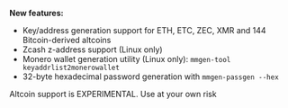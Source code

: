 **New features:**

  - Key/address generation support for ETH, ETC, ZEC, XMR and 144 Bitcoin-derived altcoins
  - Zcash z-address support (Linux only)
  - Monero wallet generation utility (Linux only): `mmgen-tool keyaddrlist2monerowallet`
  - 32-byte hexadecimal password generation with `mmgen-passgen --hex`

  Altcoin support is EXPERIMENTAL. Use at your own risk
